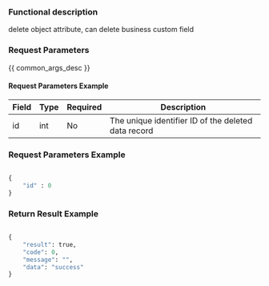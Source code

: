 ### Functional description

delete object attribute, can delete business custom field

### Request Parameters

{{ common_args_desc }}

#### Request Parameters Example

| Field  |  Type       | Required	   |  Description                         |
|-------|-------------|--------|-------------------------------|
| id    | int         | No     | The unique identifier ID of the deleted data record  |


### Request Parameters Example

```python

{
    "id" : 0
}
```


### Return Result Example

```python

{
    "result": true,
    "code": 0,
    "message": "",
    "data": "success"
}
```
